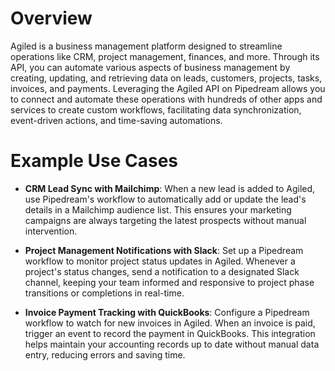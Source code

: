 # Overview

Agiled is a business management platform designed to streamline operations like CRM, project management, finances, and more. Through its API, you can automate various aspects of business management by creating, updating, and retrieving data on leads, customers, projects, tasks, invoices, and payments. Leveraging the Agiled API on Pipedream allows you to connect and automate these operations with hundreds of other apps and services to create custom workflows, facilitating data synchronization, event-driven actions, and time-saving automations.

# Example Use Cases

- **CRM Lead Sync with Mailchimp**: When a new lead is added to Agiled, use Pipedream's workflow to automatically add or update the lead's details in a Mailchimp audience list. This ensures your marketing campaigns are always targeting the latest prospects without manual intervention.

- **Project Management Notifications with Slack**: Set up a Pipedream workflow to monitor project status updates in Agiled. Whenever a project's status changes, send a notification to a designated Slack channel, keeping your team informed and responsive to project phase transitions or completions in real-time.

- **Invoice Payment Tracking with QuickBooks**: Configure a Pipedream workflow to watch for new invoices in Agiled. When an invoice is paid, trigger an event to record the payment in QuickBooks. This integration helps maintain your accounting records up to date without manual data entry, reducing errors and saving time.
